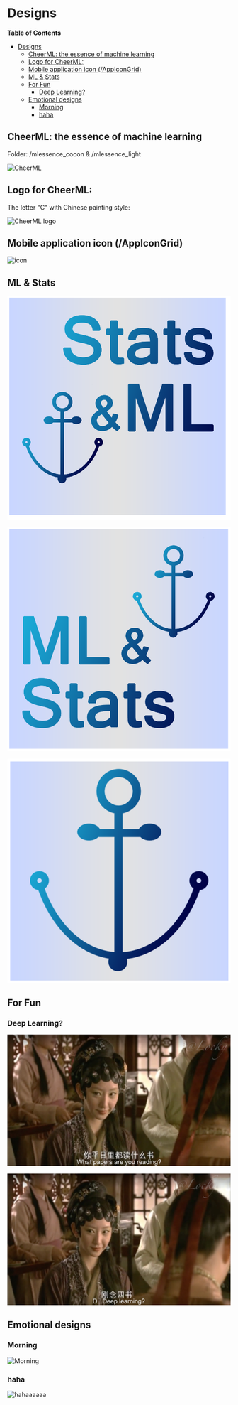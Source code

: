 # Designs

**Table of Contents**  

- [Designs](#designs)
  - [CheerML: the essence of machine learning](#cheerml-the-essence-of-machine-learning)
  - [Logo for CheerML:](#logo-for-cheerml)
  - [Mobile application icon (/AppIconGrid)](#mobile-application-icon-appicongrid)
  - [ML & Stats](#ml--stats)
  - [For Fun](#for-fun)
    - [Deep Learning?](#deep-learning)
  - [Emotional designs](#emotional-designs)
    - [Morning](#morning)
    - [haha](#haha)




## CheerML: the essence of machine learning 

Folder: /mlessence_cocon & /mlessence_light

![CheerML](/mlessence_cocon/mlessence_blue2.png)

## Logo for CheerML:

The letter "C" with Chinese painting style:

![CheerML logo](/mlessence/logo.png)


## Mobile application icon (/AppIconGrid)

![icon](/AppIconGrid/AppIconGrid.jpg)

## ML & Stats

![statsml](/statsml/statsml.png)

![mlstats](/statsml/mlstats.png)

![mao](/statsml/mao.png)

## For Fun

### Deep Learning?

![dlread1](/dlread/dlread1.jpg)

![dlread2](/dlread/dlread2.jpg)

## Emotional designs

### Morning

![Morning](/morning/早.gif)

### haha

![hahaaaaaa](/haha/haha.gif)

